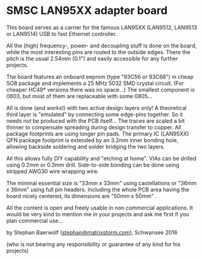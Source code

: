 SMSC LAN95XX adapter board
==========================

This board serves as a carrier for the famous LAN95XX 
(LAN9512, LAN9513 or LAN9514) USB to fast Ethernet controller.

All the (high) frequency-, power- and decoupling stuff is done
on the board, while the most interesting pins are routed to the
outside edges. There the pitch is the usual 2.54mm (0.1") and
easily accessible for any further projects.

The board features an onboard eeprom (type "93C56 or 93C66") in cheap
SO8 package and implements a 25 MHz 5032 SMD crystal circuit.
(For cheaper HC49* versions there was no space...)
The smallest component is 0603, but most of them are replaceable with some 0805...

All is done (and works!) with two active design layers only!
A theoretical third layer is "emulated" by connecting some edge-pins together.
So it needs not be produced with the PCB itself...
The traces are scaled a bit thinner to compensate spreading during design transfer
to copper. All package footprints are using longer pin pads.
The primary IC (LAN95XX) QFN package footprint is extended by an 3.2mm inner
bonding hole, allowing backside soldering and solder bridging the two layers.

All this allows fully DIY capability and "etching at home".
VIAs can be drilled using 0.2mm or 0.3mm drill.
Side-to-side bonding can be done using stripped AWG30 wire wrapping wire.


The minimal essential size is "33mm x 33mm" using castellations or
"36mm x 36mm" using full pin headers.
Including the whole PCB area having the board nicely centered, its
dimensions are "50mm x 50mm" .


All the content is open and freely usable in non commercial applications.
It would be very kind to mention me in your projects and ask me first if you plan commercial use...

by Stephan Baerwolf (stephan@matrixstorm.com), Schwansee 2016

(who is not bearing any responsibility or guarantee of any kind for his projects)